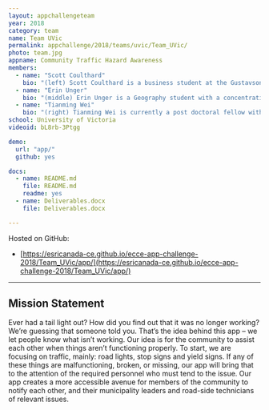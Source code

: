 ```yaml
---
layout: appchallengeteam
year: 2018
category: team
name: Team UVic
permalink: appchallenge/2018/teams/uvic/Team_UVic/
photo: team.jpg
appname: Community Traffic Hazard Awareness
members:
  - name: "Scott Coulthard"
    bio: "(left) Scott Coulthard is a business student at the Gustavson School of Business at the University of Victoria. He is passionate about app development and data analytics which is why he got involved in this competition.  Although new to GIS, he thoroughly enjoyed the experience and loved the opportunity to learn."
  - name: "Erin Unger"
    bio: "(middle) Erin Unger is a Geography student with a concentration in geomatics at the University of Victoria. This challenge was her first attempt with app development."
  - name: "Tianming Wei"
    bio: "(right) Tianming Wei is currently a post doctoral fellow with Prof. Yvonne Coady in computer science department of University of Victoria. He is enthusiastic on the Esri challenge and keeps pushing everyone during the challenge period. He basically plays the bad man role in the team but everyone loves him. "
school: University of Victoria
videoid: bL8rb-3Ptgg

demo:
  url: "app/"
  github: yes

docs:
  - name: README.md
    file: README.md
    readme: yes
  - name: Deliverables.docx
    file: Deliverables.docx

---
```


Hosted on GitHub:

- [https://esricanada-ce.github.io/ecce-app-challenge-2018/Team_UVic/app/](https://esricanada-ce.github.io/ecce-app-challenge-2018/Team_UVic/app/)

---

## Mission Statement

Ever had a tail light out? How did you find out that it was no longer working? We’re guessing that someone told you. That’s the idea behind this app – we let people know what isn’t working. Our idea is for the community to assist each other when things aren’t functioning properly. To start, we are focusing on traffic, mainly: road lights, stop signs and yield signs. If any of these things are malfunctioning, broken, or missing, our app will bring that to the attention of the required personnel who must tend to the issue. Our app creates a more accessible avenue for members of the community to notify each other, and their municipality leaders and road-side technicians of relevant issues.
